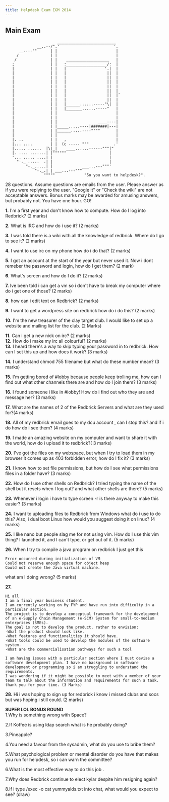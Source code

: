 ```yaml
---
title: Helpdesk Exam EGM 2014
---
```


## Main Exam

```
                       __________________________
              __..--/".'                        '.
      __..--""      | |                          |
     /              | |                          |
    /               | |    ___________________   |
   ;                | |   :__________________/:  |
   |                | |   |                 '.|  |
   |                | |   |                  ||  |
   |                | |   |                  ||  |
   |                | |   |                  ||  |
   |                | |   |                  ||  |
   |                | |   |                  ||  |
   |                | |   |                  ||  |`
   |                | |   |                  ||  |
   |                | |   |______......-----"\|  |
   |                | |   |_______......-----"   |
   |                | |                          |
   |                | |                          |
   |                | |                  ____----|
   |                | |_____.....----|#######|---|
   |                | |______.....----""""       |
   |                | |                          |
   |. ..            | |   ,                      |
   |... ....        | |  (c ----- """           .'
   |..... ......  |\|_|    ____......------"""|"
   |. .... .......| |""""""                   |
   '... ..... ....| |                         |
     "-._ .....  .| |                         |
         "-._.....| |             ___...---"""'
             "-._.| | ___...---"""
                 """""             "So you want to helpdesk?".
```

28 questions. Assume questions are emails from the user. Please answer as if you
were replying to the user. "Google it" or "Check the wiki" are not acceptable
answers. Bonus marks may be awarded for amusing answers, but probably not. You
have one hour. GO!

**1.** I'm a first year and don't know how to compute. How do I log into
Redbrick? (2 marks)

**2.** What is IRC and how do i use it? (2 marks)

**3.** I was told there is a wiki with all the knowledge of redbrick. Where do I
go to see it? (2 marks)

**4.** I want to use irc on my phone how do i do that? (2 marks)

**5.** I got an account at the start of the year but never used it. Now i dont
remeber the password and login, how do I get them? (2 mark)

**6.** What's screen and how do I do it? (2 marks)

**7.** Ive been told i can get a vm so i don't have to break my computer where
do i get one of those? (2 marks)

**8.** how can i edit text on Redbrick? (2 marks)

**9.** I want to get a wordpress site on redbrick how do i do this? (2 marks)

**10.** I'm the new treasurer of the clay target club. I would like to set up a
website and mailing list for the club. (2 Marks)

**11.** Can i get a new nick on irc? (2 marks)  
**12.** How do i make my irc all colourful? (2 marks)  
**13.** I heard there's a way to skip typing your password in to redbrick. How
can I set this up and how does it work? (3 marks)

**14.** I understand chmod 755 filename but what do these number mean? (3 marks)

**15.** I'm getting bored of #lobby because people keep trolling me, how can I
find out what other channels there are and how do I join them? (3 marks)

**16.** I found someone i like in #lobby! How do i find out who they are and
message her? (3 marks)

**17.** What are the names of 2 of the Redbrick Servers and what are they used
for?(4 marks)

**18.** All of my redbrick email goes to my dcu account , can I stop this? and
if i do how do i see them? (4 marks)

**19.** I made an amazing website on my computer and want to share it with the
world, how do i upload it to redbrick?( 3 marks)

**20.** I've got the files on my webspace, but when I try to load them in my
browser it comes up as 403 forbidden error, how do I fix it? (3 marks)

**21.** I know how to set file permissions, but how do I see what permissions
files in a folder have? (3 marks)

**22.** How do I use other shells on Redbrick? I tried typing the name of the
shell but it resets when I log out? and what other shells are there? (5 marks)

**23.** Whenever i login i have to type screen -r is there anyway to make this
easier? (3 marks)

**24.** I want to uploading files to Redbrick from Windows what do i use to do
this? Also, i dual boot Linux how would you suggest doing it on linux? (4 marks)

**25.** I like nano but people slag me for not using vim. How do I use this vim
thing? I launched it, and I can't type, or get out of it. (5 marks)

**26.** When I try to compile a java program on redbrick I just get this

```
Error occurred during initialization of VM
Could not reserve enough space for object heap
Could not create the Java virtual machine.
```

what am I doing wrong? (5 marks)

**27.**

```
Hi all
I am a final year business student.
I am currently working on My FYP and have run into difficulty in a particular section.
The project is to develop a conceptual framework for the development of an e-Supply Chain Management (e-SCM) System for small-to-medium enterprises (SMEs).
The goal is not to develop the product, rather to envision:
-What the product should look like.
-What features and functionalities it should have.
-What tools could be used to develop the modules of the software system.
-What are the commercialisation pathways for such a tool

I am having issues with a particular section where I must devise a software development plan. I have no background in software development or programming so i am struggling to understand the requirements.
I was wondering if it might be possible to meet with a member of your team to talk about the information and requirements for such a task. thank you for your time. (3 Marks)
```

**28.** Hi i was hoping to sign up for redbrick i know i missed clubs and socs
but was hoping i still could. (2 marks)

**SUPER LOL BONUS ROUND**  
1.Why is something wrong with Space?

2.If Koffee is using ldap search what is he probably doing?

3.Pineapple?

4.You need a favour from the sysadmin, what do you use to bribe them?

5.What psychological problem or mental disorder do you have that makes you run
for helpdesk, so i can warn the committee?

6.What is the most effective way to do this job .

7.Why does Redbrick continue to elect kylar despite him resigning again?

8.If i type /exec -o cat yummyaids.txt into chat, what would you expect to see?
(draw)
